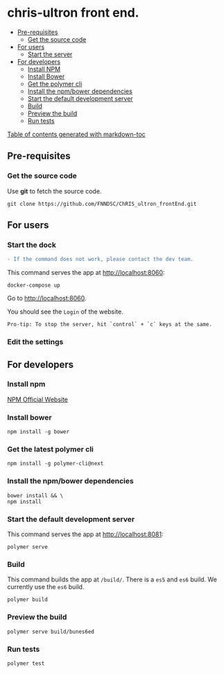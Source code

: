 # chris-ultron front end.

- [Pre-requisites](#pre-requisites)
  - [Get the source code](#get-the-source-code)
- [For users](#for-users)
  - [Start the server](#start-the-server)
- [For developers](#for-developers)
  - [Install NPM](#install-npm)
  - [Install Bower](#install-bower)
  - [Get the polymer cli](#get-the-latest-polymer-cli)
  - [Install the npm/bower dependencies](#install-the-npm-bower-dependencies)
  - [Start the default development server](#start-the-default-development-server)
  - [Build](#build)
  - [Preview the build](#preview-the-build)
  - [Run tests](#run-tests)

[Table of contents generated with markdown-toc](http://ecotrust-canada.github.io/markdown-toc/)

## Pre-requisites

### Get the source code

Use **git** to fetch the source code.

    git clone https://github.com/FNNDSC/ChRIS_ultron_frontEnd.git

## For users

### Start the dock

``` diff
- If the command does not work, please contact the dev team.
```

This command serves the app at [http://localhost:8060](http://localhost:8060):

    docker-compose up

Go to [http://localhost:8060](http://localhost:8060).

You should see the `Login` of the website.

    Pro-tip: To stop the server, hit `control` + `c` keys at the same.

### Edit the settings

## For developers

### Install npm

[NPM Official Website](https://nodejs.org/en/download/)

### Install bower

    npm install -g bower

### Get the latest polymer cli

    npm install -g polymer-cli@next

### Install the npm/bower dependencies

    bower install && \
    npm install

### Start the default development server

This command serves the app at [http://localhost:8081](http://localhost:8081):

    polymer serve

### Build

This command builds the app at `/build/`. There is a `es5` and `es6` build. We currently use the `es6` build.

    polymer build

### Preview the build

    polymer serve build/bunes6ed

### Run tests

    polymer test